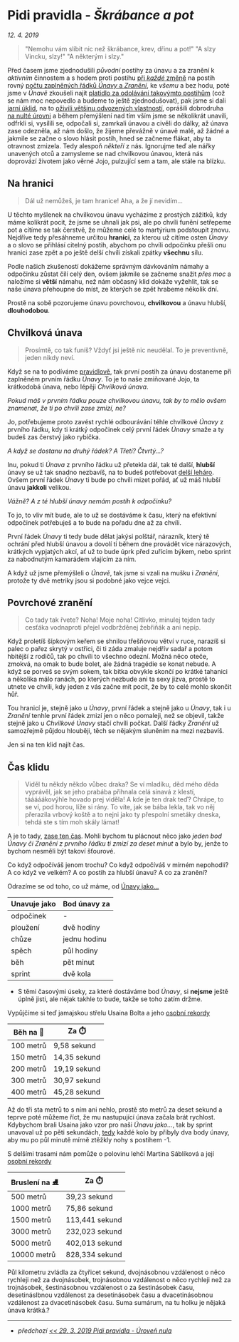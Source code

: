 # Pidi pravidla - *Škrábance a pot*

*12. 4. 2019*

> "Nemohu vám slíbit nic než škrábance, krev, dřinu a pot!"
> "A slzy Vincku, slzy!"
> "A některým i slzy."

Před časem jsme zjednodušili *původní* postihy za únavu a za zranění k *aktivním* činnostem a s hodem proti postihu [při *každé* změně](http://pph.drdplus.loc/#postih_za_zraneni) na postih rovný [počtu zaplněných řádků *Únavy* a *Zranění*](2018-10-22-nula.md#Nekonečný_začátek), ke *všemu* a bez hodu, poté jsme v *Únavě* zkoušeli najít [platidlo za odolávání takovýmto postihům](2018-11-30-unaveny_vul.md#Závěrem) (což se nám moc nepovedlo a budeme to ještě zjednodušovat), pak jsme si dali [jarní úklid](2019-03-12-ucime_se_z_chyb.md), na to [oživili většinu odvozených vlastností](2019-03-21-zmrtvychvstani_odvozenych_vlastnosti.md), oprášili dobrodruha [na nulté úrovni](2019-03-29-pidi_pravidla_uroven_nula.md#Závěrem) a během přemýšlení nad tím vším jsme se několikrát unavili, odfrkli si, vysílili se, odpočali si, zamrkali únavou a civěli do dálky, až únava zase odezněla, až nám došlo, že žijeme převážně v únavě malé, až žádné a jakmile se začne o slovo hlásit postih, hned se začneme flákat, aby ta otravnost zmizela. Tedy alespoň *někteří* z nás.
Ignorujme teď ale nářky unavených otců a zamysleme se nad chvilkovou únavou, která nás doprovází životem jako věrné Jojo, pulzující sem a tam, ale stále na blízku.

## Na hranici
> Dál už nemůžeš, je tam hranice!
> Aha, a že jí nevidím...

U těchto myšlenek na chvilkovou únavu vycházíme z prostých zážitků, kdy máme kolikrát pocit, že jsme se uhnali jak psi, ale po chvíli funění setřepeme pot a cítíme se tak čerstvě, že můžeme celé to martýrium podstoupit znovu.
Nejdříve tedy přesáhneme určitou **hranici**, za kterou už cítíme osten *Únavy* a o slovo se přihlásí citelný postih, abychom po chvíli odpočinku přešli onu hranici zase zpět a po ještě delší chvíli získali zpátky **všechnu** sílu.

Podle našich zkušeností dokážeme správným dávkováním námahy a odpočinku zůstat čilí celý den, ovšem jakmile se začneme snažit *přes moc* a naložíme si **větší** námahu, než nám občasný klid dokáže vyžehlit, tak se naše únava přehoupne do míst, ze kterých se zpět hrabeme několik dní.

Prostě na sobě pozorujeme únavu povrchovou, **chvilkovou** a únavu hlubší, **dlouhodobou**.

## Chvilková únava
> Prosímtě, co tak funíš? Vždyť jsi ještě nic neudělal.
> To je preventivně, jeden nikdy neví.

Když se na to podíváme [pravidlově](http://pph.drdplus.loc/#postih_za_unavu), tak první postih za únavu dostaneme při zaplněném prvním řádku *Únavy*. To je to naše zmiňované Jojo, ta krátkodobá únava, nebo lépěji *Chvilková únava*.

*Pokud máš v prvním řádku pouze chvilkovou únavu, tak by to mělo ovšem znamenat, že ti po chvíli zase zmizí, ne?*

Jo, potřebujeme proto zavést rychlé odbourávání téhle chvilkové *Únavy* z prvního řádku, kdy ti krátký odpočinek celý první řádek *Únavy* smaže a ty budeš zas čerstvý jako rybička.

*A když se dostanu na druhý řádek? A Třetí? Čtvrtý...?*

Inu, pokud ti *Únava* z prvního řádku už přetekla dál, tak té další, **hlubší** únavy se už tak snadno nezbavíš, na to budeš potřebovat [delší leháro](https://pph.drdplus.info/?trial=1#odpocinek).
Ovšem první řádek *Únavy* ti bude po chvíli mizet pořád, ať už máš hlubší únavu **jakkoli** velikou.

*Vážně? A z té hlubší únavy nemám postih k odpočinku?*

To jo, to vliv mít bude, ale to už se dostáváme k času, který na efektivní odpočinek potřebuješ a to bude na pořadu dne až za chvíli.

První řádek *Únavy* ti tedy bude dělat jakýsi polštář, nárazník, který tě ochrání před hlubší únavou a dovolí ti během dne provádět více nárazových, krátkých vypjatých akcí, ať už to bude úprk před zuřícím býkem, nebo sprint za nabodnutým kamarádem vlajícím za ním.

A když už jsme přemýšleli o *Únavě*, tak jsme si vzali na mušku i *Zranění*, protože ty dvě metriky jsou si podobné jako vejce vejci.

## Povrchové zranění
> Co tady tak řvete?
> Noha! Moje noha!
> Citlivko, minulej tejden tady cesťáka vodnaproti přejel vodbržděnej žebřiňák a ani nepíp.

Když proletíš šípkovým keřem se shnilou třešňovou větví v ruce, narazíš si palec o pařez skrytý v ostřici, či ti záda zmaluje nejdřív sadař a potom hbitější z rodičů, tak po chvíli to všechno odezní. Možná něco oteče, zmokvá, na omak to bude bolet, ale žádná tragédie se konat nebude. A když se porveš se svým sokem, tak bitka obvykle skončí po krátké tahanici a několika málo ranách, po kterých nezbude ani ta sexy jizva, prostě to utnete ve chvíli, kdy jeden z vás začne mít pocit, že by to celé mohlo skončit hůř.

Tou hranicí je, stejně jako u *Únavy*, první řádek a stejně jako u *Únavy*, tak i u *Zranění* tenhle první řádek zmizí jen o něco pomaleji, než se objevil, takže stejně jako u *Chvilkové Únavy* stačí chvíli počkat.
Další řádky *Zranění* už samozřejmě půjdou hlouběji, těch se nějakým sluněním na mezi nezbavíš.

Jen si na ten klid najít čas.

## Čas klidu
> Viděl tu někdy někdo vůbec draka?
> Se ví mladíku, děd mého děda vyprávěl, jak se jeho prabába přihnala celá sinavá z klestí, tááááákovýhle hovado prej viděla!
> A kde je ten drak teď?
> Chrápe, to se ví, pod horou, líže si rány. To víte, jak se bába lekla, tak vo něj přerazila vrbový koště a to nejni jako ty přespolní smetáky dneska, tehdá ste s tím moh skály lámat!

A je to tady, [zase ten čas](2018-11-30-unaveny_vul.md#Čas). Mohli bychom tu plácnout něco jako *jeden bod Únavy či Zranění z prvního řádku ti zmizí za deset minut* a bylo by, jenže to bychom nesměli být takoví šťourové.

Co když odpočíváš jenom trochu? Co když odpočíváš v mírném nepohodlí? A co když ve velkém? A co postih za hlubší únavu? A co za zranění?

Odrazíme se od toho, co už máme, od [Únavy jako...](https://pph.drdplus.info/?trial=1#tabulka_unavy_z_pohybu)

| Unavuje jako | Bod únavy za |
|-----|----|
| odpočinek | - |
| ploužení | dvě hodiny |
| chůze | jednu hodinu |
| spěch | půl hodiny |
| běh | pět minut |
| sprint | dvě kola |

- S těmi časovými úseky, za které dostáváme bod *Únavy*, si **nejsme** ještě úplně jisti, ale nějak takhle to bude, takže se toho zatím držme.

Vypůjčíme si teď jamajskou střelu Usaina Bolta a jeho [osobní rekordy](https://cs.wikipedia.org/wiki/Usain_Bolt#Osobn%C3%AD_rekordy)

| Běh na 👟| Za ⏱️ |
|--------|--------|
| 100 metrů | 9,58 sekund |
| 150 metrů | 14,35 sekund |
| 200 metrů | 19,19 sekund |
| 300 metrů | 30,97 sekund |
| 400 metrů | 45,28 sekund |

Až do tři sta metrů to s ním ani nehlo, prostě sto metrů za deset sekund a teprve poté můžeme říct, že mu nastupující únava začala brát rychlost. Kdybychom brali Usaina jako vzor pro naši *Únavu jako...*, tak by sprint unavoval už po pěti sekundách, [tedy](http://pph.drdplus.loc/#tabulka_casu) každé kolo by přibyly dva body únavy, aby mu po půl minutě mírně ztěžkly nohy s postihem -1.

S delšími trasami nám pomůže o polovinu lehčí Martina Sáblíková a její [osobní rekordy](https://cs.wikipedia.org/wiki/Martina_S%C3%A1bl%C3%ADkov%C3%A1#Osobn%C3%AD_rekordy)

| Bruslení na ⛸️| Za ⏱️ |
|--------|--------|
| 500 metrů | 39,23 sekund |
| 1000 metrů | 75,86 sekund |
| 1500 metrů | 113,441 sekund |
| 3000 metrů | 232,023 sekund |
| 5000 metrů | 402,013 sekund |
| 10000 metrů | 828,334 sekund |

Půl kilometru zvládla za čtyřicet sekund, dvojnásobnou vzdálenost o něco rychleji než za dvojnásobek, trojnásobnou vzdálenost o něco rychleji než za trojnásobek, šestinásobnou vzdálenost o za šestinásobek času, desetináslbnou vzdálenost za desetinásobek času a dvacetinásobnou vzdálenost za dvacetinásobek času. Suma sumárum, na tu holku je nějaká únava krátká.?

---

- *předchozí [<< 29. 3. 2019 Pidi pravidla - Úroveň nula](2019-03-29-pidi_pravidla_uroven_nula.md)*
